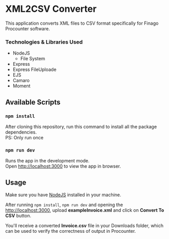 # XML2CSV Converter

This application converts XML files to CSV format specifically for Finago Procounter software.

### Technologies & Libraries Used

- NodeJS
  - File System
- Express
- Express FileUploade
- EJS
- Camaro
- Moment

## Available Scripts

### `npm install`

After cloning this repository, run this command to install all the package dependencies.<br>
PS: Only run once

### `npm run dev`

Runs the app in the development mode.<br>
Open [http://localhost:3000](http://localhost:3000) to view the app in browser.

## Usage

Make sure you have [NodeJS](https://nodejs.org/en/) installed in your machine. 

After running `npm install`, `npm run dev` and opening the [http://localhost:3000](http://localhost:3000), upload **exampleInvoice.xml** and click on **Convert To CSV** button.

You'll receive a converted **Invoice.csv** file in your Downloads folder, which can be used to verify the correctness of output in Procounter.